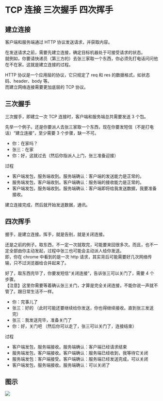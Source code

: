 # TCP 连接 三次握手 四次挥手


## 建立连接

客户端和服务端通过 HTTP 协议发送请求，并获取内容。

在发送请求之前，需要先建立连接，确定目标机器处于可接受请求的状态。<br>
就例如，你要请快递员（第三方的）去张三家取一个东西，你必须先打电话问问他在不在家。这就是建立连接的过程。

HTTP 协议是一个应用层的协议，它只规定了 req 和 res 的数据格式，如状态码、header、body 等。<br>
而建立网络连接需要更加底层的 TCP 协议。

## 三次握手

三次握手，即建立一次 TCP 连接时，客户端和服务端总共需要发送 3 个包。

先举一个例子。还是你要派人去张三家取一个东西，现在你要发短信（不是打电话）“建立连接”，至少需要 3 个步骤，缺一不可。
- 你：在家吗？
- 张三：在家
- 你：好，这就过去（然后你指派人上门，张三准备迎接）

过程
- 客户端发包，服务端收到。服务端确认：客户端的发送能力是正常的。
- 服务端发包，客户端收到。客户端确认：服务端的接收能力是正常的。
- 客户端发包，服务端收到。服务端确认：客户端即将给我发送数据，我要准备接收。

建立连接完成，然后就开始发送数据，通讯。

## 四次挥手

握手，是建立连接。挥手，就是告别，就是关闭连接。

还是之前的例子。取东西，不一定一次就取完，可能要来回很多次。而且，也不一定全部由你主动发起，过程中张三也可能会主动派人给你发送。<br>
即，你在 chrome 中看到的是一次 http 请求，其实背后可能需要好几次网络传输，只不过浏览器给合并起来了。

好了，取东西完毕了，你要发短信“关闭连接”，告诉张三可以关门了，需要 4 个步骤。<br>
【注意】这里你需要等着确认张三关门，才算是完全关闭连接，不能你说一声就不管了。跟日常生活不一样。

- 你：完事儿了
- 张三：好的 （此时可能还要继续给你发送，你也得继续接收。直到张三发送完）
- 张三：我发送完毕，准备关门了
- 你：好，关门吧 （然后你可以走了，张三可以关门了，连接结束）

过程
- 客户端发包，服务端接收。服务端确认：客户端已经请求结束
- 服务端发包，客户端接收。客户端确认：服务端已经收到，我等待它关闭
- 服务端发包：客户端接受。客户端确认：服务端已经发送完成，可以关闭
- 客户端发包，服务端接收。服务端确认：可以关闭了

## 图示

![](https://sunny586.github.io/dist/docs/zh-CN/fe@2/基础知识/img/TCP三次握手和四次挥手.png)

